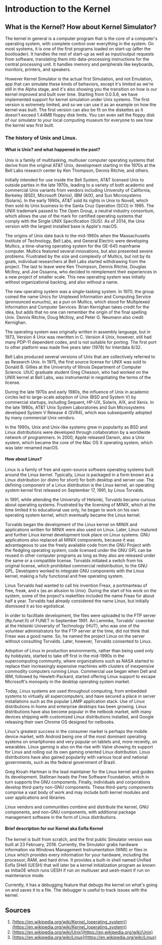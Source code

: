 # Introduction to the Kernel

## What is the Kernel? How about Kernel Simulator?

The kernel in general is a computer program that is the core of a computer's operating system, with complete control over everything in the system. On most systems, it is one of the first programs loaded on start-up (after the bootloader). It handles the rest of start-up as well as input/output requests from software, translating them into data-processing instructions for the central processing unit. It handles memory and peripherals like keyboards, monitors, printers, and speakers.

However Kernel Simulator is the actual first Simulation, and not Emulation, app that can simulate these kinds of behaviors, except it's limited as we're still in the Alpha stage, and it's also showing you the transition on how is our kernel improved and built over time. Starting from 0.0.5.6, we have implemented support for kernel simulation under Unix systems. The first version is extremely limited, and so we can use it as an example on how the kernel was built. The first version can also be fit on the diskettes as it doesn't exceed 1.44MB floppy disk limits. You can even sell the floppy disk of our simulator to your local computing museum for everyone to see how the kernel was first built.

### The history of Unix and Linux.

#### What is Unix? and what happened in the past?

Unix is a family of multitasking, multiuser computer operating systems that derive from the original AT&T Unix, development starting in the 1970s at the Bell Labs research center by Ken Thompson, Dennis Ritchie, and others.

Initially intended for use inside the Bell System, AT&T licensed Unix to outside parties in the late 1970s, leading to a variety of both academic and commercial Unix variants from vendors including University of California, Berkeley (BSD), Microsoft (Xenix), IBM (AIX), and Sun Microsystems (Solaris). In the early 1990s, AT&T sold its rights in Unix to Novell, which then sold its Unix business to the Santa Cruz Operation (SCO) in 1995. The UNIX trademark passed to The Open Group, a neutral industry consortium, which allows the use of the mark for certified operating systems that comply with the Single UNIX Specification (SUS). As of 2014, the Unix version with the largest installed base is Apple's macOS.

The origins of Unix date back to the mid-1960s when the Massachusetts Institute of Technology, Bell Labs, and General Electric were developing Multics, a time-sharing operating system for the GE-645 mainframe computer. Multics featured several innovations, but also presented severe problems. Frustrated by the size and complexity of Multics, but not by its goals, individual researchers at Bell Labs started withdrawing from the project. The last to leave were Ken Thompson, Dennis Ritchie, Douglas McIlroy, and Joe Ossanna, who decided to reimplement their experiences in a new project of smaller scale. This new operating system was initially without organizational backing, and also without a name.

The new operating system was a single-tasking system. In 1970, the group coined the name Unics for Uniplexed Information and Computing Service (pronounced eunuchs), as a pun on Multics, which stood for Multiplexed Information and Computer Services. Brian Kernighan takes credit for the idea, but adds that no one can remember the origin of the final spelling Unix. Dennis Ritchie, Doug McIlroy, and Peter G. Neumann also credit Kernighan.

The operating system was originally written in assembly language, but in 1973, Version 4 Unix was rewritten in C. Version 4 Unix, however, still had many PDP-11 dependent codes, and is not suitable for porting. The first port to other platform was made five years later (1978) for Interdata 8/32.

Bell Labs produced several versions of Unix that are collectively referred to as Research Unix. In 1975, the first source license for UNIX was sold to Donald B. Gillies at the University of Illinois Department of Computer Science. UIUC graduate student Greg Chesson, who had worked on the UNIX kernel at Bell Labs, was instrumental in negotiating the terms of the license.

During the late 1970s and early 1980s, the influence of Unix in academic circles led to large-scale adoption of Unix (BSD and System V) by commercial startups, including Sequent, HP-UX, Solaris, AIX, and Xenix. In the late 1980s, AT&T Unix System Laboratories and Sun Microsystems developed System V Release 4 (SVR4), which was subsequently adopted by many commercial Unix vendors.

In the 1990s, Unix and Unix-like systems grew in popularity as BSD and Linux distributions were developed through collaboration by a worldwide network of programmers. In 2000, Apple released Darwin, also a Unix system, which became the core of the Mac OS X operating system, which was later renamed macOS.

#### How about Linux?

Linux is a family of free and open-source software operating systems built around the Linux kernel. Typically, Linux is packaged in a form known as a Linux distribution (or distro for short) for both desktop and server use. The defining component of a Linux distribution is the Linux kernel, an operating system kernel first released on September 17, 1991, by Linus Torvalds.

In 1991, while attending the University of Helsinki, Torvalds became curious about operating systems. Frustrated by the licensing of MINIX, which at the time limited it to educational use only, he began to work on his own operating system kernel, which eventually became the Linux kernel.

Torvalds began the development of the Linux kernel on MINIX and applications written for MINIX were also used on Linux. Later, Linux matured and further Linux kernel development took place on Linux systems. GNU applications also replaced all MINIX components, because it was advantageous to use the freely available code from the GNU Project with the fledgling operating system; code licensed under the GNU GPL can be reused in other computer programs as long as they also are released under the same or a compatible license. Torvalds initiated a switch from his original license, which prohibited commercial redistribution, to the GNU GPL. Developers worked to integrate GNU components with the Linux kernel, making a fully functional and free operating system.

Linus Torvalds had wanted to call his invention Freax, a portmanteau of free, freak, and x (as an allusion to Unix). During the start of his work on the system, some of the project's makefiles included the name Freax for about half a year. Torvalds had already considered the name Linux, but initially dismissed it as too egotistical.

In order to facilitate development, the files were uploaded to the FTP server (ftp.funet.fi) of FUNET in September 1991. Ari Lemmke, Torvalds' coworker at the Helsinki University of Technology (HUT), who was one of the volunteer administrators for the FTP server at the time, did not think that Freax was a good name. So, he named the project Linux on the server without consulting Torvalds. Later, however, Torvalds consented to Linux.

Adoption of Linux in production environments, rather than being used only by hobbyists, started to take off first in the mid-1990s in the supercomputing community, where organizations such as NASA started to replace their increasingly expensive machines with clusters of inexpensive commodity computers running Linux. Commercial use began when Dell and IBM, followed by Hewlett-Packard, started offering Linux support to escape Microsoft's monopoly in the desktop operating system market.

Today, Linux systems are used throughout computing, from embedded systems to virtually all supercomputers, and have secured a place in server installations such as the popular LAMP application stack. Use of Linux distributions in home and enterprise desktops has been growing. Linux distributions have also become popular in the netbook market, with many devices shipping with customized Linux distributions installed, and Google releasing their own Chrome OS designed for netbooks.

Linux's greatest success in the consumer market is perhaps the mobile device market, with Android being one of the most dominant operating systems on smartphones and very popular on tablets and, more recently, on wearables. Linux gaming is also on the rise with Valve showing its support for Linux and rolling out its own gaming oriented Linux distribution. Linux distributions have also gained popularity with various local and national governments, such as the federal government of Brazil.

Greg Kroah-Hartman is the lead maintainer for the Linux kernel and guides its development. Stallman heads the Free Software Foundation, which in turn supports the GNU components. Finally, individuals and corporations develop third-party non-GNU components. These third-party components comprise a vast body of work and may include both kernel modules and user applications and libraries.

Linux vendors and communities combine and distribute the kernel, GNU components, and non-GNU components, with additional package management software in the form of Linux distributions.

#### Brief description for our Kernel aka Eofla Kernel

The kernel is built from scratch, and the first public Simulator version was built at 23 February, 2018. Currently, the Simulator grabs hardware information via Windows Management Instrumentation (WMI) or files in Linux which provides every information for your hardware, including the processor, RAM, and hard drive. It provides a built-in shell named Unified Eofla SHell (UESH) that will later be a kernel initialization program as known as InitiaOE which runs UESH if run on multiuser and uesh-maint if run on maintenance mode.

Currently, it has a debugging feature that debugs the kernel on what's going on and saves it to a file. The debugger is useful to track issues with the kernel.

## Sources

1. [https://en.wikipedia.org/wiki/Kernel_(operating_system)](https://en.wikipedia.org/wiki/Kernel_(operating_system))
2. [https://en.wikipedia.org/wiki/Unix](https://en.wikipedia.org/wiki/Unix)
3. [https://en.wikipedia.org/wiki/Linux](https://en.wikipedia.org/wiki/Linux)